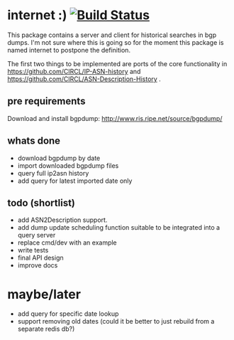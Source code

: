 # internet :) [![Build Status](https://drone.io/github.com/thomasf/internet/status.png)](https://drone.io/github.com/thomasf/internet/latest)


This package contains a server and client for historical searches in bgp dumps. I'm not sure where this is going so for the moment this package is named internet to postpone the definition.

The first two things to be implemented are ports of the core functionality in  https://github.com/CIRCL/IP-ASN-history and https://github.com/CIRCL/ASN-Description-History .


## pre requirements

Download and install bgpdump: http://www.ris.ripe.net/source/bgpdump/


## whats done

* download bgpdump by date
* import downloaded bgpdump files
* query full ip2asn history
* add query for latest imported date only

## todo (shortlist)
* add ASN2Description support.
* add dump update scheduling function suitable to be integrated into a query server
* replace cmd/dev with an example
* write tests
* final API design
* improve docs

# maybe/later

* add query for specific date lookup
* support removing old dates (could it be better to just rebuild from a separate redis db?)



